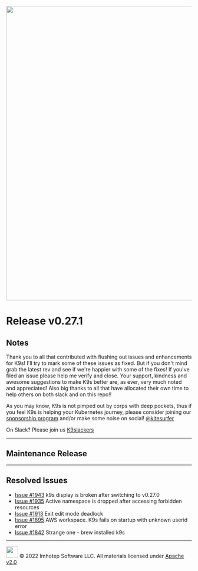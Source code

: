 <img src="https://raw.githubusercontent.com/Ya-hwon/k9s/master/assets/k9s.png" align="center" width="800" height="auto"/>

# Release v0.27.1

## Notes

Thank you to all that contributed with flushing out issues and enhancements for K9s! I'll try to mark some of these issues as fixed. But if you don't mind grab the latest rev and see if we're happier with some of the fixes! If you've filed an issue please help me verify and close. Your support, kindness and awesome suggestions to make K9s better are, as ever, very much noted and appreciated! Also big thanks to all that have allocated their own time to help others on both slack and on this repo!!

As you may know, K9s is not pimped out by corps with deep pockets, thus if you feel K9s is helping your Kubernetes journey, please consider joining our [sponsorship program](https://github.com/sponsors/derailed) and/or make some noise on social! [@kitesurfer](https://twitter.com/kitesurfer)

On Slack? Please join us [K9slackers](https://join.slack.com/t/k9sers/shared_invite/enQtOTA5MDEyNzI5MTU0LWQ1ZGI3MzliYzZhZWEyNzYxYzA3NjE0YTk1YmFmNzViZjIyNzhkZGI0MmJjYzhlNjdlMGJhYzE2ZGU1NjkyNTM)

---

## Maintenance Release

---

## Resolved Issues

* [Issue #1943](https://github.com/Ya-hwon/k9s/issues/1943) k9s display is broken after switching to v0.27.0
* [Issue #1935](https://github.com/Ya-hwon/k9s/issues/1935) Active namespace is dropped after accessing forbidden resources
* [Issue #1913](https://github.com/Ya-hwon/k9s/issues/1913) Exit edit mode deadlock
* [Issue #1895](https://github.com/Ya-hwon/k9s/issues/1895) AWS workspace. K9s fails on startup with unknown userid error
* [Issue #1842](https://github.com/Ya-hwon/k9s/issues/1842) Strange one - brew installed k9s

---

<img src="https://raw.githubusercontent.com/Ya-hwon/k9s/master/assets/imhotep_logo.png" width="32" height="auto"/> © 2022 Imhotep Software LLC. All materials licensed under [Apache v2.0](http://www.apache.org/licenses/LICENSE-2.0)
